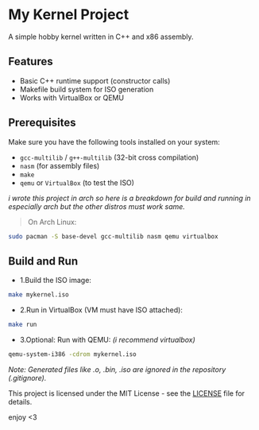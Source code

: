 # My Kernel Project

A simple hobby kernel written in C++ and x86 assembly.

## Features

- Basic C++ runtime support (constructor calls)
- Makefile build system for ISO generation
- Works with VirtualBox or QEMU

## Prerequisites

Make sure you have the following tools installed on your system:

- `gcc-multilib` / `g++-multilib` (32-bit cross compilation)
- `nasm` (for assembly files)
- `make`
- `qemu` or `VirtualBox` (to test the ISO)

*i wrote this project in arch so here is a breakdown for build and running in especially arch but the other distros must work same.*
> On Arch Linux:
```bash
sudo pacman -S base-devel gcc-multilib nasm qemu virtualbox
```
## Build and Run

- 1.Build the ISO image:
```bash 
make mykernel.iso
```
- 2.Run in VirtualBox (VM must have ISO attached):
```bash
make run
```
- 3.Optional: Run with QEMU:
*(i recommend virtualbox)*
```bash
qemu-system-i386 -cdrom mykernel.iso
```

*Note: Generated files like .o, .bin, .iso are ignored in the repository (.gitignore).*

This project is licensed under the MIT License - see the [LICENSE](LICENSE) file for details.

enjoy <3

